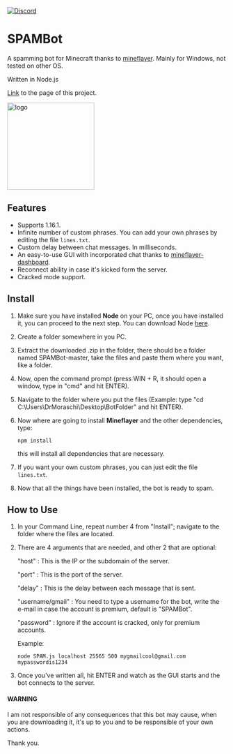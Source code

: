 [![Discord](https://img.shields.io/badge/Chat-Discord-blue.svg)](https://discord.gg/JQeVxbQT5G)
# SPAMBot
A spamming bot for Minecraft thanks to [mineflayer](https://github.com/PrismarineJS/mineflayer). Mainly for Windows, not tested on other OS.

Written in Node.js

[Link](https://drmoraschi.github.io/SPAMBot/) to the page of this project.

<img alt="logo" src="https://github.com/DrMoraschi/SPAMBot/raw/master/projectlogo.jpg" height="200" />

## Features

 * Supports 1.16.1.
 * Infinite number of custom phrases. You can add your own phrases by editing the file `lines.txt`.
 * Custom delay between chat messages. In milliseconds.
 * An easy-to-use GUI with incorporated chat thanks to [mineflayer-dashboard](https://github.com/wvffle/mineflayer-dashboard).
 * Reconnect ability in case it's kicked form the server.
 * Cracked mode support.

## Install

 1. Make sure you have installed **Node** on your PC, once you have installed it, you can proceed to the next step. You can download Node [here](https://nodejs.org/).
 1. Create a folder somewhere in you PC.
 2. Extract the downloaded .zip in the folder, there should be a folder named SPAMBot-master, take the files and paste them where you want, like a folder.
 3. Now, open the command prompt (press WIN + R, it should open a window, type in "cmd" and hit ENTER).
 4. Navigate to the folder where you put the files (Example: type "cd C:\Users\DrMoraschi\Desktop\BotFolder" and hit ENTER).
 5. Now where are going to install **Mineflayer** and the other dependencies, type:
	
	`npm install`
    
    this will install all dependencies that are necessary.

 6. If you want your own custom phrases, you can just edit the file `lines.txt`.
 7. Now that all the things have been installed, the bot is ready to spam.
 
## How to Use

 1. In your Command Line, repeat number 4 from "Install"; navigate to the folder where the files are located.
 2. There are 4 arguments that are needed, and other 2 that are optional:

	"host" : This is the IP or the subdomain of the server.

	"port" : This is the port of the server.
	
	"delay" : This is the delay between each message that is sent.

	"username/gmail" : You need to type a username for the bot, write the e-mail in case the account is premium, default is "SPAMBot".

	"password" : Ignore if the account is cracked, only for premium accounts.

	Example:
	
	```node SPAM.js localhost 25565 500 mygmailcool@gmail.com mypasswordis1234```

 3. Once you've written all, hit ENTER and watch as the GUI starts and the bot connects to the server.
 
 #### WARNING
 
  I am not responsible of any consequences that this bot may cause, when you are downloading it, it's up to you and to be responsible of your own actions.
  
  Thank you.

